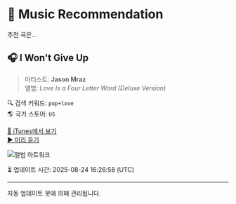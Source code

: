 
# 🎵 Music Recommendation

추천 곡은...

## 🎧 I Won't Give Up  
> 아티스트: **Jason Mraz**  
> 앨범: _Love Is a Four Letter Word (Deluxe Version)_  

🔍 검색 키워드: `pop+love`  
🌎 국가 스토어: `US`

[🔗 iTunes에서 보기](https://music.apple.com/us/album/i-wont-give-up/509536557?i=509536631&uo=4)  
[▶️ 미리 듣기](https://audio-ssl.itunes.apple.com/itunes-assets/AudioPreview112/v4/79/b8/2e/79b82eb8-0a8e-9bb3-24d4-1ec658506569/mzaf_10063436847746741783.plus.aac.p.m4a)

![앨범 아트워크](https://is1-ssl.mzstatic.com/image/thumb/Music115/v4/2c/ac/8a/2cac8ac4-cb90-ac44-0808-a8e3ccbe05d0/075679962577.jpg/100x100bb.jpg)

⏳ 업데이트 시간: 2025-08-24 16:26:58 (UTC)

---
자동 업데이트 봇에 의해 관리됩니다.
